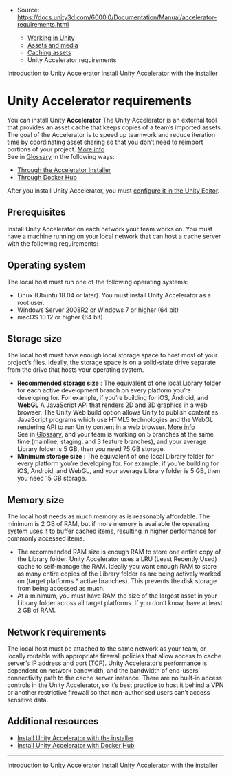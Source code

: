 * Source: https://docs.unity3d.com/6000.0/Documentation/Manual/accelerator-requirements.html

  * [Working in Unity](https://docs.unity3d.com/6000.0/Documentation/Manual/working-in-unity.html)
  * [Assets and media](https://docs.unity3d.com/6000.0/Documentation/Manual/assets-and-media.html)
  * [Caching assets](https://docs.unity3d.com/6000.0/Documentation/Manual/importing-caching-assets.html)
  * Unity Accelerator requirements


[](https://docs.unity3d.com/6000.0/Documentation/Manual/UnityAccelerator.html)
Introduction to Unity Accelerator
[](https://docs.unity3d.com/6000.0/Documentation/Manual/accelerator-install-installer.html)
Install Unity Accelerator with the installer
# Unity Accelerator requirements
You can install Unity **Accelerator** The Unity Accelerator is an external tool that provides an asset cache that keeps copies of a team’s imported assets. The goal of the Accelerator is to speed up teamwork and reduce iteration time by coordinating asset sharing so that you don’t need to reimport portions of your project. [More info](https://docs.unity3d.com/6000.0/Documentation/Manual/UnityAccelerator.html)  
See in [Glossary](https://docs.unity3d.com/6000.0/Documentation/Manual/Glossary.html#Accelerator) in the following ways:
  * [Through the Accelerator Installer](https://docs.unity3d.com/6000.0/Documentation/Manual/accelerator-install-installer.html)
  * [Through Docker Hub](https://docs.unity3d.com/6000.0/Documentation/Manual/accelerator-install-docker.html)


After you install Unity Accelerator, you must [configure it in the Unity Editor](https://docs.unity3d.com/6000.0/Documentation/Manual/accelerator-configure.html).
## Prerequisites
Install Unity Accelerator on each network your team works on. You must have a machine running on your local network that can host a cache server with the following requirements:
## Operating system
The local host must run one of the following operating systems:
  * Linux (Ubuntu 18.04 or later). You must install Unity Accelerator as a root user.
  * Windows Server 2008R2 or Windows 7 or higher (64 bit)
  * macOS 10.12 or higher (64 bit)


## Storage size
The local host must have enough local storage space to host most of your project’s files. Ideally, the storage space is on a solid-state drive separate from the drive that hosts your operating system. 
  * **Recommended storage size** : The equivalent of one local Library folder for each active development branch on every platform you’re developing for. For example, if you’re building for iOS, Android, and **WebGL** A JavaScript API that renders 2D and 3D graphics in a web browser. The Unity Web build option allows Unity to publish content as JavaScript programs which use HTML5 technologies and the WebGL rendering API to run Unity content in a web browser. [More info](https://docs.unity3d.com/6000.0/Documentation/Manual/webgl.html)  
See in [Glossary](https://docs.unity3d.com/6000.0/Documentation/Manual/Glossary.html#WebGL), and your team is working on 5 branches at the same time (mainline, staging, and 3 feature branches), and your average Library folder is 5 GB, then you need 75 GB storage.
  * **Minimum storage size** : The equivalent of one local Library folder for every platform you’re developing for. For example, if you’re building for iOS, Android, and WebGL, and your average Library folder is 5 GB, then you need 15 GB storage.


## Memory size
The local host needs as much memory as is reasonably affordable. The minimum is 2 GB of RAM, but if more memory is available the operating system uses it to buffer cached items, resulting in higher performance for commonly accessed items.
  * The recommended RAM size is enough RAM to store one entire copy of the Library folder. Unity Accelerator uses a LRU (Least Recently Used) cache to self-manage the RAM. Ideally you want enough RAM to store as many entire copies of the Library folder as are being actively worked on (target platforms * active branches). This prevents the disk storage from being accessed as much.
  * At a minimum, you must have RAM the size of the largest asset in your Library folder across all target platforms. If you don’t know, have at least 2 GB of RAM.


## Network requirements
The local host must be attached to the same network as your team, or locally routable with appropriate firewall policies that allow access to cache server’s IP address and port (TCP). Unity Accelerator’s performance is dependent on network bandwidth, and the bandwidth of end-users’ connectivity path to the cache server instance.
There are no built-in access controls in the Unity Accelerator, so it’s best practice to host it behind a VPN or another restrictive firewall so that non-authorised users can’t access sensitive data. 
## Additional resources
  * [Install Unity Accelerator with the installer](https://docs.unity3d.com/6000.0/Documentation/Manual/accelerator-install-installer.html)
  * [Install Unity Accelerator with Docker Hub](https://docs.unity3d.com/6000.0/Documentation/Manual/accelerator-install-docker.html)


* * *
[](https://docs.unity3d.com/6000.0/Documentation/Manual/UnityAccelerator.html)
Introduction to Unity Accelerator
[](https://docs.unity3d.com/6000.0/Documentation/Manual/accelerator-install-installer.html)
Install Unity Accelerator with the installer
